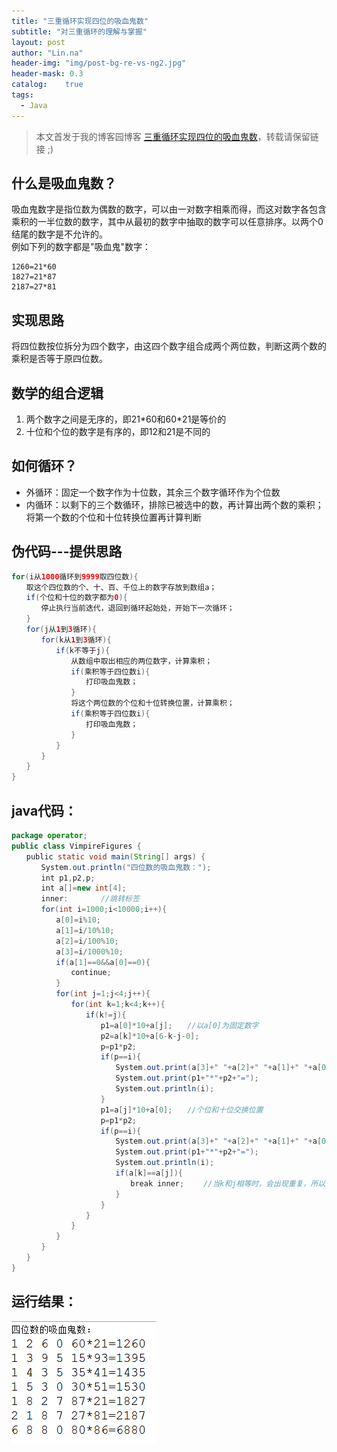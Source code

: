```yaml
---
title: "三重循环实现四位的吸血鬼数"
subtitle: "对三重循环的理解与掌握"
layout: post
author: "Lin.na"
header-img: "img/post-bg-re-vs-ng2.jpg"
header-mask: 0.3
catalog:    true
tags:
  - Java
---
```


> 本文首发于我的博客园博客 [三重循环实现四位的吸血鬼数](https://www.cnblogs.com/CodeShero/p/7238815.html)，转载请保留链接 ;)

## 什么是吸血鬼数？
吸血鬼数字是指位数为偶数的数字，可以由一对数字相乘而得，而这对数字各包含乘积的一半位数的数字，其中从最初的数字中抽取的数字可以任意排序。以两个0结尾的数字是不允许的。  
例如下列的数字都是"吸血鬼"数字：

```
1260=21*60
1827=21*87
2187=27*81
```

## 实现思路
将四位数按位拆分为四个数字，由这四个数字组合成两个两位数，判断这两个数的乘积是否等于原四位数。
## 数学的组合逻辑
1. 两个数字之间是无序的，即21\*60和60\*21是等价的  
2. 十位和个位的数字是有序的，即12和21是不同的  

## 如何循环？
* 外循环：固定一个数字作为十位数，其余三个数字循环作为个位数  
* 内循环：以剩下的三个数循环，排除已被选中的数，再计算出两个数的乘积；将第一个数的个位和十位转换位置再计算判断  

## 伪代码---提供思路

```java
for(i从1000循环到9999取四位数){
　　取这个四位数的个、十、百、千位上的数字存放到数组a；
　　if(个位和十位的数字都为0){
　　　　停止执行当前迭代，退回到循环起始处，开始下一次循环；
　　}
　　for(j从1到3循环){
　　　　for(k从1到3循环){
　　　　　　if(k不等于j){
　　　　　　　　从数组中取出相应的两位数字，计算乘积；
　　　　　　　　if(乘积等于四位数i){
　　　　　　　　　　打印吸血鬼数；
　　　　　　　　}
　　　　　　　　将这个两位数的个位和十位转换位置，计算乘积；
　　　　　　　　if(乘积等于四位数i){
　　　　　　　　　　打印吸血鬼数；
　　　　　　　　}
　　　　　　}
　　　　}
　　}
}
```

## java代码：

```java
package operator;
public class VimpireFigures {
　　public static void main(String[] args) {
　　　　System.out.println("四位数的吸血鬼数：");
　　　　int p1,p2,p;
　　　　int a[]=new int[4];
　　　　inner: 　　	//跳转标签
　　　　for(int i=1000;i<10000;i++){
　　　　　　a[0]=i%10;
　　　　　　a[1]=i/10%10;
　　　　　　a[2]=i/100%10;
　　　　　　a[3]=i/1000%10;
　　　　　　if(a[1]==0&&a[0]==0){
　　　　　　　　continue;
　　　　　　}
　　　　　　for(int j=1;j<4;j++){
　　　　　　　　for(int k=1;k<4;k++){
　　　　　　　　　　if(k!=j){
　　　　　　　　　　　　p1=a[0]*10+a[j];　　//以a[0]为固定数字
　　　　　　　　　　　　p2=a[k]*10+a[6-k-j-0];
　　　　　　　　　　　　p=p1*p2;
　　　　　　　　　　　　if(p==i){
　　　　　　　　　　　　　　System.out.print(a[3]+" "+a[2]+" "+a[1]+" "+a[0]+" ");
　　　　　　　　　　　　　　System.out.print(p1+"*"+p2+"=");
　　　　　　　　　　　　　　System.out.println(i);
　　　　　　　　　　　　}
　　　　　　　　　　　　p1=a[j]*10+a[0];　　//个位和十位交换位置
　　　　　　　　　　　　p=p1*p2;
　　　　　　　　　　　　if(p==i){
　　　　　　　　　　　　　　System.out.print(a[3]+" "+a[2]+" "+a[1]+" "+a[0]+" ");
　　　　　　　　　　　　　　System.out.print(p1+"*"+p2+"=");
　　　　　　　　　　　　　　System.out.println(i);
　　　　　　　　　　　　　　if(a[k]==a[j]){
　　　　　　　　　　　　　　　　break inner; 　　//当k和j相等时，会出现重复，所以一次计算后就跳转到标签位置
　　　　　　　　　　　　　　}
　　　　　　　　　　　　}
　　　　　　　　　　}
　　　　　　　　}
　　　　　　}
　　　　}
　　}
}
```

## 运行结果：
![运行结果](/img/in-post/java/vampire-result.jpg)